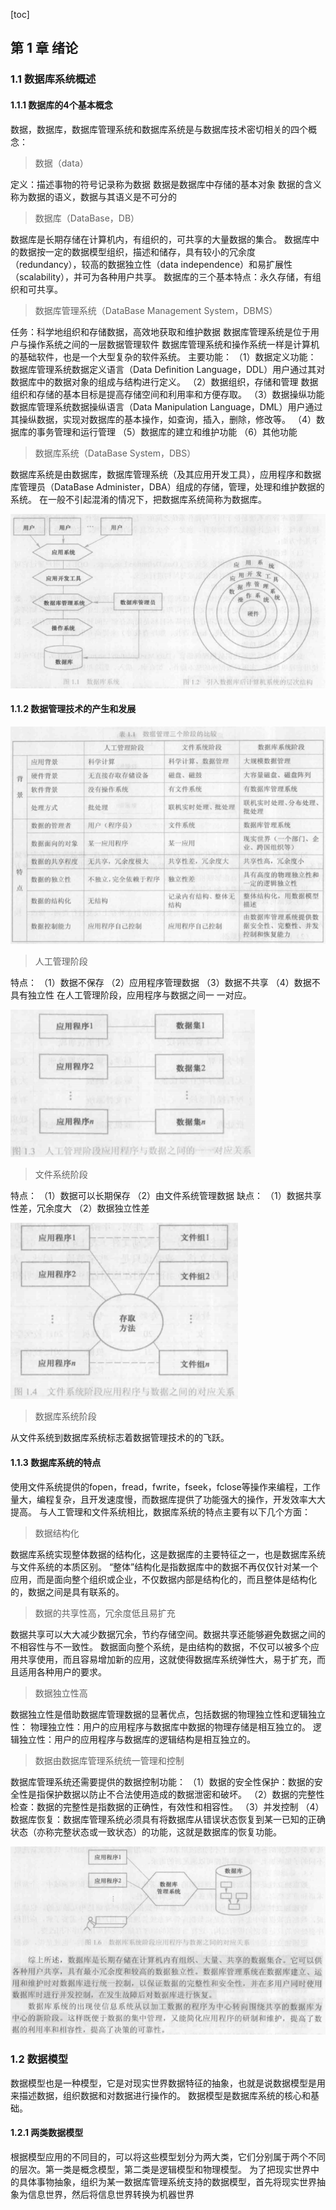 [toc]

## 第 1 章	绪论

### 1.1 数据库系统概述

#### 1.1.1 数据库的4个基本概念
数据，数据库，数据库管理系统和数据库系统是与数据库技术密切相关的四个概念：

> 数据（data）

定义：描述事物的符号记录称为数据
数据是数据库中存储的基本对象
数据的含义称为数据的语义，数据与其语义是不可分的

> 数据库（DataBase，DB）

数据库是长期存储在计算机内，有组织的，可共享的大量数据的集合。
数据库中的数据按一定的数据模型组织，描述和储存，具有较小的冗余度（redundancy），较高的数据独立性（data independence）和易扩展性（scalability），并可为各种用户共享。
数据库的三个基本特点：永久存储，有组织和可共享。

> 数据库管理系统（DataBase Management System，DBMS）

任务：科学地组织和存储数据，高效地获取和维护数据
数据库管理系统是位于用户与操作系统之间的一层数据管理软件
数据库管理系统和操作系统一样是计算机的基础软件，也是一个大型复杂的软件系统。
主要功能：
（1）数据定义功能：
数据库管理系统数据定义语言（Data Definition Language，DDL）用户通过其对数据库中的数据对象的组成与结构进行定义。
（2）数据组织，存储和管理
数据组织和存储的基本目标是提高存储空间和利用率和方便存取。
（3）数据操纵功能
数据库管理系统数据操纵语言（Data Manipulation Language，DML）用户通过其操纵数据，实现对数据库的基本操作，如查询，插入，删除，修改等。
（4）数据库的事务管理和运行管理
（5）数据库的建立和维护功能
（6）其他功能

> 数据库系统（DataBase System，DBS）

数据库系统是由数据库，数据库管理系统（及其应用开发工具），应用程序和数据库管理员（DataBase Administer，DBA）组成的存储，管理，处理和维护数据的系统。
在一般不引起混淆的情况下，把数据库系统简称为数据库。

![image-20200824164412458](数据库系统概论.assets/image-20200824164412458.png)

#### 1.1.2 数据管理技术的产生和发展

![image-20200824164547760](数据库系统概论.assets/image-20200824164547760.png)

> 人工管理阶段

特点：
（1）数据不保存
（2）应用程序管理数据
（3）数据不共享
（4）数据不具有独立性
在人工管理阶段，应用程序与数据之间一 一对应。

![image-20200824165200786](数据库系统概论.assets/image-20200824165200786.png)

> 文件系统阶段

特点：
（1）数据可以长期保存
（2）由文件系统管理数据
缺点：
（1）数据共享性差，冗余度大
（2）数据独立性差

![image-20200824165229229](数据库系统概论.assets/image-20200824165229229.png)

> 数据库系统阶段

从文件系统到数据库系统标志着数据管理技术的的飞跃。

#### 1.1.3 数据库系统的特点

使用文件系统提供的fopen，fread，fwrite，fseek，fclose等操作来编程，工作量大，编程复杂，且开发速度慢，而数据库提供了功能强大的操作，开发效率大大提高。
与人工管理和文件系统相比，数据库系统的特点主要有以下几个方面：

> 数据结构化

数据库系统实现整体数据的结构化，这是数据库的主要特征之一，也是数据库系统与文件系统的本质区别。
“整体”结构化是指数据库中的数据不再仅仅针对某一个应用，而是面向整个组织或企业，不仅数据内部是结构化的，而且整体是结构化的，数据之间是具有联系的。

> 数据的共享性高，冗余度低且易扩充

数据共享可以大大减少数据冗余，节约存储空间。数据共享还能够避免数据之间的不相容性与不一致性。
数据面向整个系统，是由结构的数据，不仅可以被多个应用共享使用，而且容易增加新的应用，这就使得数据库系统弹性大，易于扩充，而且适用各种用户的要求。

> 数据独立性高

数据独立性是借助数据库管理数据的显著优点，包括数据的物理独立性和逻辑独立性：
物理独立性：用户的应用程序与数据库中数据的物理存储是相互独立的。
逻辑独立性：用户的应用程序与数据库的逻辑结构是相互独立的。

> 数据由数据库管理系统统一管理和控制

数据库管理系统还需要提供的数据控制功能：
（1）数据的安全性保护：数据的安全性是指保护数据以防止不合法使用造成的数据泄密和破坏。
（2）数据的完整性检查：数据的完整性是指数据的正确性，有效性和相容性。
（3）并发控制
（4）数据库恢复：数据库管理系统必须具有将数据库从错误状态恢复到某一已知的正确状态（亦称完整状态或一致状态）的功能，这就是数据库的恢复功能。

![image-20200824165342654](数据库系统概论.assets/image-20200824165342654.png)

### 1.2 数据模型

数据模型也是一种模型，它是对现实世界数据特征的抽象，也就是说数据模型是用来描述数据，组织数据和对数据进行操作的。
数据模型是数据库系统的核心和基础。
#### 1.2.1 两类数据模型
根据模型应用的不同目的，可以将这些模型划分为两大类，它们分别属于两个不同的层次。第一类是概念模型，第二类是逻辑模型和物理模型。
为了把现实世界中的具体事物抽象，组织为某一数据库管理系统支持的数据模型，首先将现实世界抽象为信息世界，然后将信息世界转换为机器世界